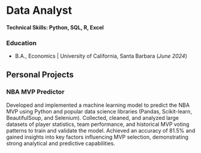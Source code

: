 # Data Analyst

#### Technical Skills: Python, SQL, R, Excel

### Education 
- B.A., Economics | University of California, Santa Barbara (_June 2024_)

## Personal Projects
### NBA MVP Predictor


Developed and implemented a machine learning model to predict the NBA MVP using Python and popular data science libraries (Pandas, Scikit-learn, BeautifulSoup, and Selenium). Collected, cleaned, and analyzed large datasets of player statistics, team performance, and historical MVP voting patterns to train and validate the model. Achieved an accuracy of 81.5% and gained insights into key factors influencing MVP selection, demonstrating strong analytical and predictive capabilities.
